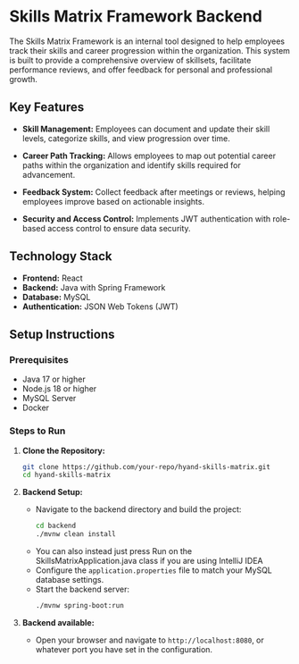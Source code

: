 # Skills Matrix Framework Backend

The Skills Matrix Framework is an internal tool designed to help employees track their skills and career progression within the organization. This system is built to provide a comprehensive overview of skillsets, facilitate performance reviews, and offer feedback for personal and professional growth.

## Key Features

- **Skill Management:**
  Employees can document and update their skill levels, categorize skills, and view progression over time.

- **Career Path Tracking:**
  Allows employees to map out potential career paths within the organization and identify skills required for advancement.

- **Feedback System:**
  Collect feedback after meetings or reviews, helping employees improve based on actionable insights.

- **Security and Access Control:**
  Implements JWT authentication with role-based access control to ensure data security.

## Technology Stack

- **Frontend:** React
- **Backend:** Java with Spring Framework
- **Database:** MySQL
- **Authentication:** JSON Web Tokens (JWT)

## Setup Instructions

### Prerequisites

- Java 17 or higher
- Node.js 18 or higher
- MySQL Server
- Docker

### Steps to Run

1. **Clone the Repository:**
   ```bash
   git clone https://github.com/your-repo/hyand-skills-matrix.git
   cd hyand-skills-matrix
   ```

2. **Backend Setup:**
   - Navigate to the backend directory and build the project:
     ```bash
     cd backend
     ./mvnw clean install
     ```
   - You can also instead just press Run on the SkillsMatrixApplication.java class if you are using IntelliJ IDEA
   - Configure the `application.properties` file to match your MySQL database settings.
   - Start the backend server:
     ```bash
     ./mvnw spring-boot:run
     ```

3. **Backend available:**
   - Open your browser and navigate to `http://localhost:8080`, or whatever port you have set in the configuration.

